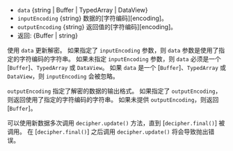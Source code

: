 <!-- YAML
added: v0.1.94
changes:
  - version: v6.0.0
    pr-url: https://github.com/nodejs/node/pull/5522
    description: The default `inputEncoding` changed from `binary` to `utf8`.
-->

* `data` {string | Buffer | TypedArray | DataView}
* `inputEncoding` {string} 数据的[字符编码][encoding]。
* `outputEncoding` {string} 返回值的[字符编码][encoding]。
* 返回: {Buffer | string}

使用 `data` 更新解密。
如果指定了 `inputEncoding` 参数，则 `data` 参数是使用了指定的字符编码的字符串。
如果未指定 `inputEncoding` 参数，则 `data` 必须是一个 [`Buffer`]、`TypedArray` 或 `DataView`。
如果 `data` 是一个 [`Buffer`]、`TypedArray` 或 `DataView`，则 `inputEncoding` 会被忽略。

`outputEncoding` 指定了解密的数据的输出格式。
如果指定了 `outputEncoding`，则返回使用了指定的字符编码的字符串。
如果未提供 `outputEncoding`，则返回 [`Buffer`]。

可以使用新数据多次调用 `decipher.update()` 方法，直到 [`decipher.final()`] 被调用。 
在 [`decipher.final()`] 之后调用 `decipher.update()` 将会导致抛出错误。


